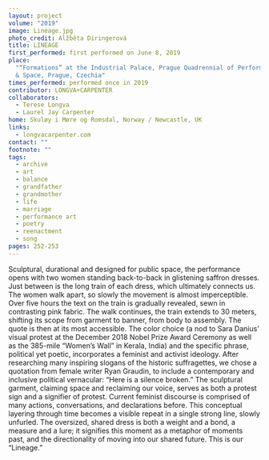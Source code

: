 ```yaml
---
layout: project
volume: "2019"
image: Lineage.jpg
photo_credit: Alžběta Diringerová
title: LINEAGE
first_performed: first performed on June 8, 2019
place:
  "“Formations” at the Industrial Palace, Prague Quadrennial of Performance Design
  & Space, Prague, Czechia"
times_performed: performed once in 2019
contributor: LONGVA+CARPENTER
collaborators:
  - Terese Longva
  - Laurel Jay Carpenter
home: Skuløy i Møre og Romsdal, Norway / Newcastle, UK
links:
  - longvacarpenter.com
contact: ""
footnote: ""
tags:
  - archive
  - art
  - balance
  - grandfather
  - grandmother
  - life
  - marriage
  - performance art
  - poetry
  - reenactment
  - song
pages: 252-253
---
```


Sculptural, durational and designed for public space, the performance opens with two women standing back-to-back in glistening saffron dresses. Just between is the long train of each dress, which ultimately connects us. The women walk apart, so slowly the movement is almost imperceptible. Over five hours the text on the train is gradually revealed, sewn in contrasting pink fabric. The walk continues, the train extends to 30 meters, shifting its scope from garment to banner, from body to assembly. The quote is then at its most accessible. The color choice (a nod to Sara Danius’ visual protest at the December 2018 Nobel Prize Award Ceremony as well as the 385-mile “Women’s Wall” in Kerala, India) and the specific phrase, political yet poetic, incorporates a feminist and activist ideology. After researching many inspiring slogans of the historic suffragettes, we chose a quotation from female writer Ryan Graudin, to include a contemporary and inclusive political vernacular: “Here is a silence broken.” The sculptural garment, claiming space and reclaiming our voice, serves as both a protest sign and a signifier of protest. Current feminist discourse is comprised of many actions, conversations, and declarations before. This conceptual layering through time becomes a visible repeat in a single strong line, slowly unfurled. The oversized, shared dress is both a weight and a bond, a measure and a lure; it signifies this moment as a metaphor of moments past, and the directionality of moving into our shared future. This is our “Lineage.”
